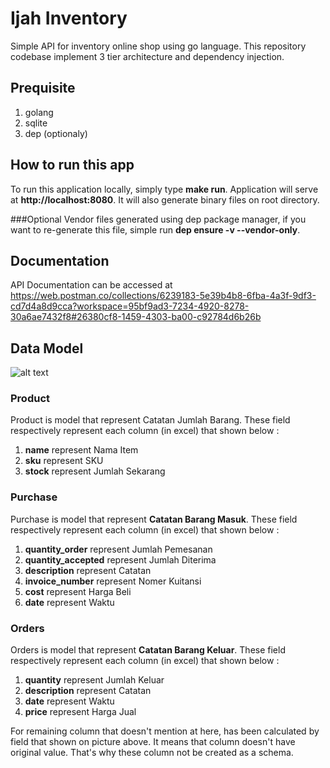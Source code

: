# Ijah Inventory
Simple API for inventory online shop using go language. This repository codebase implement 3 tier architecture and dependency injection. 

## Prequisite
1. golang
2. sqlite
3. dep (optionaly)

## How to run this app

To run this application locally, simply type **make run**. Application will serve at **http://localhost:8080**. It will also generate binary files on root directory. 

###Optional
Vendor files generated using dep package manager, if you want to re-generate this file, simple run **dep ensure -v --vendor-only**.

## Documentation
API Documentation can be accessed at https://web.postman.co/collections/6239183-5e39b4b8-6fba-4a3f-9df3-cd7d4a8d9cca?workspace=95bf9ad3-7234-4920-8278-30a6ae7432f8#26380cf8-1459-4303-ba00-c92784d6b26b

## Data Model
![alt text](https://abdullah-dev.tech/images/ijah_model.jpg "Inventory database model")

### Product
Product is model that represent Catatan Jumlah Barang. These field respectively represent each column (in excel) that shown below :

1. **name** represent Nama Item
2. **sku** represent SKU
3. **stock** represent Jumlah Sekarang

### Purchase
Purchase is model that represent **Catatan Barang Masuk**. These field respectively represent each column (in excel) that shown below :

1. **quantity_order** represent Jumlah Pemesanan
2. **quantity_accepted** represent Jumlah Diterima
3. **description** represent Catatan
4. **invoice_number** represent Nomer Kuitansi
5. **cost** represent Harga Beli
6. **date** represent Waktu

### Orders
Orders is model that represent **Catatan Barang Keluar**. These field respectively represent each column (in excel) that shown below :

1. **quantity** represent Jumlah Keluar
2. **description** represent Catatan
3. **date** represent Waktu
4. **price** represent Harga Jual

For remaining column that doesn't mention at here, has been calculated by field that shown on picture above. It means that column doesn't have original value. That's why these column not be created as a schema. 



 